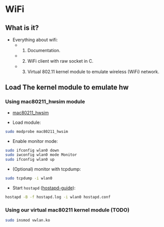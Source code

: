 # WiFi

## What is it?

- Everything about wifi:
  - 1. Documentation.
  - 2. WiFi client with raw socket in C.
  - 3. Virtual 802.11 kernel module to emulate wireless (WiFi) network.

## Load The kernel module to emulate hw

### Using mac80211_hwsim module

- [mac80211_hwsim](https://hackmd.io/@akiranet/r1OC8CaNv)

- Load module:

```bash
sudo modprobe mac80211_hwsim
```

- Enable monitor mode:

```bash
sudo ifconfig wlan0 down
sudo iwconfig wlan0 mode Monitor
sudo ifconfig wlan0 up
```

- (Optional) monitor with tcpdump:

```bash
sudo tcpdump -i wlan0
```

- Start `hostapd` ([hostapd-guide](https://wiki.gentoo.org/wiki/Hostapd)):

```bash
hostapd -B -f hostapd.log -i wlan0 hostapd.conf
```

### Using our virtual mac80211 kernel module (TODO)

```bash
sudo insmod vwlan.ko
```
